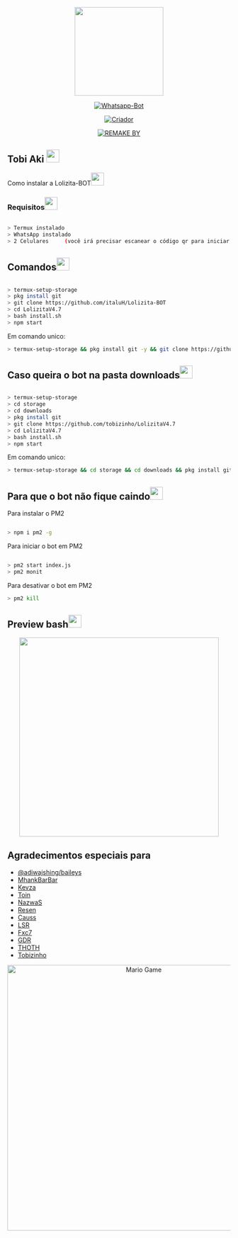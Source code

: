 <p align="center">
<img src="https://is3-ssl.mzstatic.com/image/thumb/Music114/v4/46/4c/14/464c1490-1ae1-d93f-fa13-278d56806f6a/artwork.jpg/400x400cc.jpg" height="200"/>
</p>
<p align="center">
<a href="#"><img title="Whatsapp-Bot" src="https://img.shields.io/badge/Whatsapp--Bot Para Termux-black?colorA=red&style=for-the-badge"></a>
</p>
<p align="center">
<a href="https://github.com/tobizinho"><img title="Criador" src="https://img.shields.io/badge/Criador-Tobi-cyan.svg?style=for-the-badge&logo=github"></a>
</p>
<p align="center">
<a href="https://github.com/italuH"><img title="REMAKE BY" src="https://img.shields.io/badge/REMAKE BY ITALUH-magenta?colorA=red&style=for-the-badge"></a>
</p>



## Tobi Aki <img src="https://github.com/TheDudeThatCode/TheDudeThatCode/blob/master/Assets/Hi.gif" width="29px">


<summary>Como instalar a Lolizita-BOT<img src="https://github.com/TheDudeThatCode/TheDudeThatCode/blob/master/Assets/hmm.gif" width="29px"></summary>

### Requisitos<img src="https://github.com/TheDudeThatCode/TheDudeThatCode/blob/master/Assets/powerup.gif" width="29px">

```bash

> Termux instalado
> WhatsApp instalado
> 2 Celulares     (você irá precisar escanear o código qr para iniciar a Lolizita-BOT)

```

## Comandos<img src="https://github.com/TheDudeThatCode/TheDudeThatCode/blob/master/Assets/Mario_Hello_Big.gif" width="29px">

```bash

> termux-setup-storage     
> pkg install git     
> git clone https://github.com/italuH/Lolizita-BOT  
> cd LolizitaV4.7 
> bash install.sh     
> npm start
```

Em comando unico:
```bash
> termux-setup-storage && pkg install git -y && git clone https://github.com/tobizinho/LolizitaV4.7 && cd LolizitaV4.7 && bash install.sh && npm start

```
## Caso queira o bot na pasta downloads<img src="https://github.com/TheDudeThatCode/TheDudeThatCode/blob/master/Assets/Earth.gif" width="29px">

```bash

> termux-setup-storage 
> cd storage
> cd downloads
> pkg install git     
> git clone https://github.com/tobizinho/LolizitaV4.7
> cd LolizitaV4.7
> bash install.sh     
> npm start
```
Em comando unico:
```bash
> termux-setup-storage && cd storage && cd downloads && pkg install git -y && git clone https://github.com/tobizinho/LolizitaV4.7 && cd LolizitaV4.7 && bash install.sh && npm start

```

## Para que o bot não fique caindo<img src="https://github.com/TheDudeThatCode/TheDudeThatCode/blob/master/Assets/Developer.gif" width="29px">

Para instalar o PM2
```bash

> npm i pm2 -g  
```  

Para iniciar o bot em PM2
```bash 

> pm2 start index.js  
> pm2 monit    
```

Para desativar o bot em PM2
```bash
> pm2 kill    
```

## Preview bash<img src="https://github.com/TheDudeThatCode/TheDudeThatCode/blob/master/Assets/gandalf_parrot.gif" width="29px">
<p align="center">
  
<img src="https://raw.githubusercontent.com/italuH/Tiringa-BOT/main/ezgif-6-59ef6c9dcafd.gif" width="450">
  
<p align="center">
  
## Agradecimentos especiais para

- [@adiwajshing/baileys](https://github.com/adiwajshing/Baileys) 
- [MhankBarBar](https://github.com/mhankbarbar)
- [Kevza](https://github.com/kevzka)
- [Toin](https://github.com/ToinNetuh)
- [NazwaS](https://github.com/NazwaS)
- [Resen](https://github.com/Resen22194)
- [Causs](https://github.com/Admcauss-alt)
- [LSR](https://github.com/xMISTICx)
- [Fxc7](https://github.com/Fxc7)
- [GDR](https://github.com/viniciusgdr)
- [THOTH](https://github.com/thothdeus)
- [Tobizinho](https://github.com/tobizinho)

<p align="center">
<img src="https://github.com/TheDudeThatCode/TheDudeThatCode/blob/master/Assets/Mario_Gameplay.gif" alt="Mario Game" width="600" />
<p align="center">




